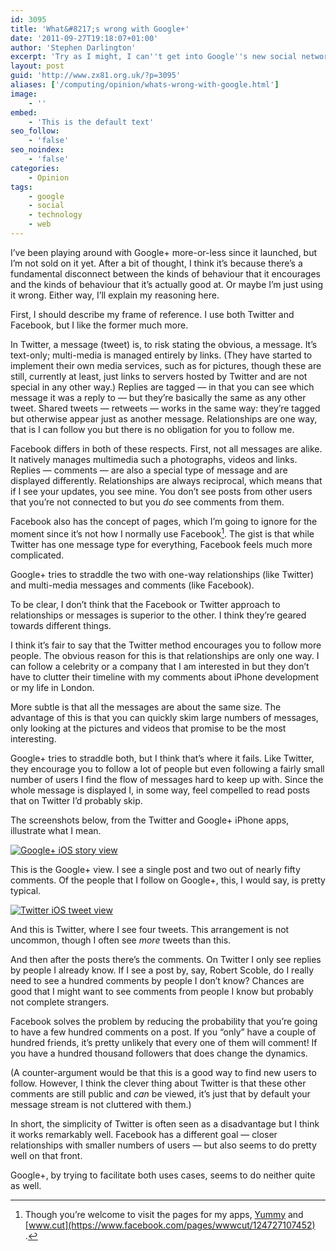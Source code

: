 ```yaml
---
id: 3095
title: 'What&#8217;s wrong with Google+'
date: '2011-09-27T19:18:07+01:00'
author: 'Stephen Darlington'
excerpt: 'Try as I might, I can''t get into Google''s new social networking site, Google+. Here I try to analyse why.'
layout: post
guid: 'http://www.zx81.org.uk/?p=3095'
aliases: ['/computing/opinion/whats-wrong-with-google.html']
image:
    - ''
embed:
    - 'This is the default text'
seo_follow:
    - 'false'
seo_noindex:
    - 'false'
categories:
    - Opinion
tags:
    - google
    - social
    - technology
    - web
---
```


I’ve been playing around with Google+ more-or-less since it launched, but I’m not sold on it yet. After a bit of thought, I think it’s because there’s a fundamental disconnect between the kinds of behaviour that it encourages and the kinds of behaviour that it’s actually good at. Or maybe I’m just using it wrong. Either way, I’ll explain my reasoning here.

First, I should describe my frame of reference. I use both Twitter and Facebook, but I like the former much more.

In Twitter, a message (tweet) is, to risk stating the obvious, a message. It’s text-only; multi-media is managed entirely by links. (They have started to implement their own media services, such as for pictures, though these are still, currently at least, just links to servers hosted by Twitter and are not special in any other way.) Replies are tagged — in that you can see which message it was a reply to — but they’re basically the same as any other tweet. Shared tweets — retweets — works in the same way: they’re tagged but otherwise appear just as another message. Relationships are one way, that is I can follow you but there is no obligation for you to follow me.

Facebook differs in both of these respects. First, not all messages are alike. It natively manages multimedia such a photographs, videos and links. Replies — comments — are also a special type of message and are displayed differently. Relationships are always reciprocal, which means that if I see your updates, you see mine. You don’t see posts from other users that you’re not connected to but you *do* see comments from them.

Facebook also has the concept of pages, which I’m going to ignore for the moment since it’s not how I normally use Facebook[^1]. The gist is that while Twitter has one message type for everything, Facebook feels much more complicated.

Google+ tries to straddle the two with one-way relationships (like Twitter) and multi-media messages and comments (like Facebook).

To be clear, I don’t think that the Facebook or Twitter approach to relationships or messages is superior to the other. I think they’re geared towards different things.

I think it’s fair to say that the Twitter method encourages you to follow more people. The obvious reason for this is that relationships are only one way. I can follow a celebrity or a company that I am interested in but they don’t have to clutter their timeline with my comments about iPhone development or my life in London.

More subtle is that all the messages are about the same size. The advantage of this is that you can quickly skim large numbers of messages, only looking at the pictures and videos that promise to be the most interesting.

Google+ tries to straddle both, but I think that’s where it fails. Like Twitter, they encourage you to follow a lot of people but even following a fairly small number of users I find the flow of messages hard to keep up with. Since the whole message is displayed I, in some way, feel compelled to read posts that on Twitter I’d probably skip.

The screenshots below, from the Twitter and Google+ iPhone apps, illustrate what I mean.

[![Google+ iOS story view](https://i0.wp.com/farm7.static.flickr.com/6180/6180995300_c5c978763e.jpg?resize=334%2C500)](http://www.flickr.com/photos/stephendarlington/6180995300/ "Google+ iOS story view by stephendarlington, on Flickr")

This is the Google+ view. I see a single post and two out of nearly fifty comments. Of the people that I follow on Google+, this, I would say, is pretty typical.

[![Twitter iOS tweet view](https://i0.wp.com/farm7.static.flickr.com/6178/6180471581_32dd742470.jpg?resize=334%2C500)](http://www.flickr.com/photos/stephendarlington/6180471581/ "Twitter iOS tweet view by stephendarlington, on Flickr")

And this is Twitter, where I see four tweets. This arrangement is not uncommon, though I often see *more* tweets than this.

And then after the posts there’s the comments. On Twitter I only see replies by people I already know. If I see a post by, say, Robert Scoble, do I really need to see a hundred comments by people I don’t know? Chances are good that I might want to see comments from people I know but probably not complete strangers.

Facebook solves the problem by reducing the probability that you’re going to have a few hundred comments on a post. If you “only” have a couple of hundred friends, it’s pretty unlikely that every one of them will comment! If you have a hundred thousand followers that does change the dynamics.

(A counter-argument would be that this is a good way to find new users to follow. However, I think the clever thing about Twitter is that these other comments are still public and *can* be viewed, it’s just that by default your message stream is not cluttered with them.)

In short, the simplicity of Twitter is often seen as a disadvantage but I think it works remarkably well. Facebook has a different goal — closer relationships with smaller numbers of users — but also seems to do pretty well on that front.

Google+, by trying to facilitate both uses cases, seems to do neither quite as well.
[^1]: Though you’re welcome to visit the pages for my apps, [Yummy](https://www.facebook.com/pages/Yummy/110083381485) and [www.cut](https://www.facebook.com/pages/wwwcut/124727107452) .
